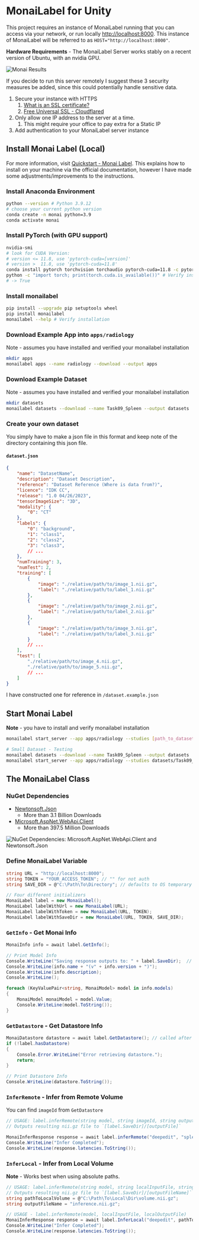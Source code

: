 ﻿# MonaiLabel for Unity

This project requires an instance of MonaiLabel running that you can access via your network, or run locally [http://localhost:8000](http://localhost:8000). This instance of MonaiLabel will be referred to as `HOST="http://localhost:8000"`.

**Hardware Requirements** - The MonaiLabel Server works stably on a recent version of Ubuntu, with an nvidia GPU.

![Monai Results](./imgs/MonaiResults.png)

If you decide to run this server remotely I suggest these 3 security measures be added, since this could potentially handle sensitive data.

1. Secure your instance with HTTPS
   1. [What is an SSL certificate?](https://www.cloudflare.com/learning/ssl/what-is-an-ssl-certificate/)
   2. [Free Universal SSL - Cloudflared](https://developers.cloudflare.com/ssl/edge-certificates/universal-ssl)
2. Only allow one IP address to the server at a time.
   1. This might require your office to pay extra for a Static IP
3. Add authentication to your MonaiLabel server instance

## Install Monai Label (Local)

For more information, visit [Quickstart - Monai Label](https://docs.monai.io/projects/label/en/latest/quickstart.html).
This explains how to install on your machine via the official documentation, however I have made some adjustments/improvements to the instructions.

### Install Anaconda Environment

```bash
python --version # Python 3.9.12
# choose your current python version
conda create -n monai python=3.9
conda activate monai
```

### Install PyTorch (with GPU support)

```bash
nvidia-smi
# look for CUDA Version:
# version <= 11.8, use 'pytorch-cuda=[version]'
# version >  11.8, use 'pytorch-cuda=11.8'
conda install pytorch torchvision torchaudio pytorch-cuda=11.8 -c pytorch -c nvidia
python -c "import torch; print(torch.cuda.is_available())" # Verify installation
# -> True
```

### Install monailabel

```bash
pip install --upgrade pip setuptools wheel
pip install monailabel
monailabel --help # Verify installation
```

### Download Example App into `apps/radiology`

Note - assumes you have installed and verified your monailabel installation

```bash
mkdir apps
monailabel apps --name radiology --download --output apps
```

### Download Example Dataset

Note - assumes you have installed and verified your monailabel installation

```bash
mkdir datasets
monailabel datasets --download --name Task09_Spleen --output datasets
```

### Create your own dataset

You simply have to make a json file in this format and keep note of the directory containing this json file.

#### `dataset.json`

```json
{
    "name": "DatasetName",
    "description": "Dataset Description",
    "reference": "Dataset Reference (Where is data from?)",
    "licence": "IDK CC",
    "release": "1.0 04/26/2023",
    "tensorImageSize": "3D",
    "modality": {
        "0": "CT"
    },
    "labels": {
        "0": "background",
        "1": "class1",
        "2": "class2",
        "3": "class3",
        // ...
    },
    "numTraining": 3,
    "numTest": 2,
    "training": [
        {
            "image": "./relative/path/to/image_1.nii.gz",
            "label": "./relative/path/to/label_1.nii.gz"
        },
        {
            "image": "./relative/path/to/image_2.nii.gz",
            "label": "./relative/path/to/label_2.nii.gz"
        },
        {
            "image": "./relative/path/to/image_3.nii.gz",
            "label": "./relative/path/to/label_3.nii.gz"
        }
        // ...
    ],
    "test": [
        "./relative/path/to/image_4.nii.gz",
        "./relative/path/to/image_5.nii.gz",
        // ...
    ]
}
```

I have constructed one for reference in `/dataset.example.json`

## Start Monai Label

**Note** - you have to install and verify monailabel installation

```bash
monailabel start_server --app apps/radiology --studies [path_to_dataset] --conf models all
```

```bash
# Small Dataset - Testing
monailabel datasets --download --name Task09_Spleen --output datasets
monailabel start_server --app apps/radiology --studies datasets/Task09_Spleen/imagesTr --conf models all
```

## The MonaiLabel Class

### NuGet Dependencies

- [Newtonsoft.Json](https://www.nuget.org/packages/Newtonsoft.Json)
  - More than 3.1 Billion Downloads
- [Microsoft.AspNet.WebApi.Client](https://www.nuget.org/packages/Microsoft.AspNet.WebApi.Client/)
  - More than 397.5 Million Downloads

![NuGet Dependencies: Microsoft.AspNet.WebApi.Client and Newtonsoft.Json](./imgs/NuGet-Dependencies.png)

### Define MonaiLabel Variable

```C#
string URL = "http://localhost:8000";
string TOKEN = "YOUR_ACCESS_TOKEN"; // "" for not auth
string SAVE_DIR = @"C:\Path\To\Directory"; // defaults to OS temporary directory

// Four different initializers
MonaiLabel label = new MonaiLabel();
MonaiLabel labelWithUrl = new MonaiLabel(URL);
MonaiLabel labelWithToken = new MonaiLabel(URL, TOKEN);
MonaiLabel labelWithSaveDir = new MonaiLabel(URL, TOKEN, SAVE_DIR);
```

### `GetInfo` - Get Monai Info

```C#
MonaiInfo info = await label.GetInfo();

// Print Model Info
Console.WriteLine("Saving response outputs to: " + label.SaveDir);  // Print tmp directory location
Console.WriteLine(info.name + "(v" + info.version + ")");
Console.WriteLine(info.description);
Console.WriteLine();

foreach (KeyValuePair<string, MonaiModel> model in info.models)
{
    MonaiModel monaiModel = model.Value;
    Console.WriteLine(model.ToString());
}
```

### `GetDatastore` - Get Datastore Info

```C#
MonaiDatastore datastore = await label.GetDatastore(); // called after every infer task
if (!label.hasDatastore)
{
    Console.Error.WriteLine("Error retrieving datastore.");
    return;
}

// Print Datastore Info
Console.WriteLine(datastore.ToString());
```

### `InferRemote` - Infer from Remote Volume

You can find `imageId` from `GetDatastore`

```C#
// USAGE: label.inferRemote(string model, string imageId, string outputFile) -> Task<MonaiInferResponse>
// Outputs resulting nii.gz file to `[label.SaveDir]/[outputFile]`

MonaiInferResponse response = await label.inferRemote("deepedit", "spleen_3", "spleen_3-label.nii.gz");
Console.WriteLine("Infer Completed");
Console.WriteLine(response.latencies.ToString());
```

### `InferLocal` - Infer from Local Volume

**Note** - Works best when using absolute paths.

```C#
// USAGE: label.inferRemote(string model, string localInputFile, string localOutputFile) -> Task<MonaiInferResponse>
// Outputs resulting nii.gz file to `[label.SaveDir]/[outputFileName]`
string pathToLocalVolume = @"C:\Path\To\Local\Dir\volume.nii.gz";
string outputFileName = "inference.nii.gz";

// USAGE - label.inferRemote(model, localInputFile, localOutputFile)
MonaiInferResponse response = await label.InferLocal("deepedit", pathToLocalVolume, outputFileName);
Console.WriteLine("Infer Completed");
Console.WriteLine(response.latencies.ToString());
```
